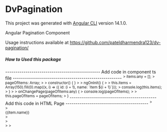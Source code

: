 # DvPagination

This project was generated with [Angular CLI](https://github.com/angular/angular-cli) version 14.1.0.

Angular Pagination Component

Usage instructions available at https://github.com/pateldharmendra123/dv-pagination/

<h5>How to Used this package</h5>
-----------------------------------------------
Add code in component ts file
------------------------------------------------------

<sup>
> items:any = [];
> pageOfItems: Array<any>;
> 
> constructor() { }
> 
> ngOnInit() {
>     
>      this.items = Array(150).fill(0).map((x, i) => ({ id: (i + 1), name: `Item ${i + 1}`}));
>      console.log(this.items);
>  }
> 
>   onChangePage(pageOfItems:any) { 
>       console.log(pageOfItems);
>       
>       this.pageOfItems = pageOfItems;
>   }
</sup>
  -------------------------------------------
  Add this code in HTML Page
  -----------------------------------------
 <sup>
>   <div class="text-center">
>       <div *ngFor="let item of pageOfItems">{{item.name}}</div>
>   </div>
>   <div class="text-center"> 
>       <dv-pagination [items]="items" (changePage)="onChangePage($event)"></dv-pagination>  
>   </div> 
</sup>
